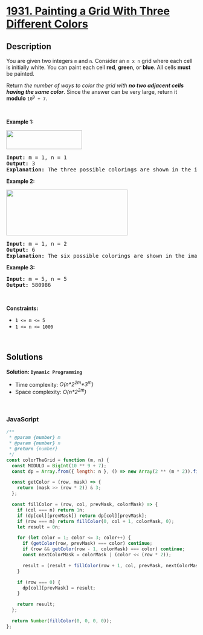 # [1931. Painting a Grid With Three Different Colors](https://leetcode.com/problems/painting-a-grid-with-three-different-colors)

## Description

<div class="elfjS" data-track-load="description_content"><p>You are given two integers <code>m</code> and <code>n</code>. Consider an <code>m x n</code> grid where each cell is initially white. You can paint each cell <strong>red</strong>, <strong>green</strong>, or <strong>blue</strong>. All cells <strong>must</strong> be painted.</p>

<p>Return<em> the number of ways to color the grid with <strong>no two adjacent cells having the same color</strong></em>. Since the answer can be very large, return it <strong>modulo</strong> <code>10<sup>9</sup> + 7</code>.</p>

<p>&nbsp;</p>
<p><strong class="example">Example 1:</strong></p>
<img alt="" src="https://assets.leetcode.com/uploads/2021/06/22/colorthegrid.png" style="width: 200px; height: 50px;">
<pre><strong>Input:</strong> m = 1, n = 1
<strong>Output:</strong> 3
<strong>Explanation:</strong> The three possible colorings are shown in the image above.
</pre>

<p><strong class="example">Example 2:</strong></p>
<img alt="" src="https://assets.leetcode.com/uploads/2021/06/22/copy-of-colorthegrid.png" style="width: 321px; height: 121px;">
<pre><strong>Input:</strong> m = 1, n = 2
<strong>Output:</strong> 6
<strong>Explanation:</strong> The six possible colorings are shown in the image above.
</pre>

<p><strong class="example">Example 3:</strong></p>

<pre><strong>Input:</strong> m = 5, n = 5
<strong>Output:</strong> 580986
</pre>

<p>&nbsp;</p>
<p><strong>Constraints:</strong></p>

<ul>
	<li><code>1 &lt;= m &lt;= 5</code></li>
	<li><code>1 &lt;= n &lt;= 1000</code></li>
</ul>
</div>

<p>&nbsp;</p>

## Solutions

**Solution: `Dynamic Programming`**

- Time complexity: <em>O(n*2<sup>2m</sup>*3<sup>m</sup>)</em>
- Space complexity: <em>O(n\*2<sup>2m</sup>)</em>

<p>&nbsp;</p>

### **JavaScript**

```js
/**
 * @param {number} m
 * @param {number} n
 * @return {number}
 */
const colorTheGrid = function (m, n) {
  const MODULO = BigInt(10 ** 9 + 7);
  const dp = Array.from({ length: n }, () => new Array(2 ** (m * 2)).fill(0));

  const getColor = (row, mask) => {
    return (mask >> (row * 2)) & 3;
  };

  const fillColor = (row, col, prevMask, colorMask) => {
    if (col === n) return 1n;
    if (dp[col][prevMask]) return dp[col][prevMask];
    if (row === m) return fillColor(0, col + 1, colorMask, 0);
    let result = 0n;

    for (let color = 1; color <= 3; color++) {
      if (getColor(row, prevMask) === color) continue;
      if (row && getColor(row - 1, colorMask) === color) continue;
      const nextColorMask = colorMask | (color << (row * 2));

      result = (result + fillColor(row + 1, col, prevMask, nextColorMask)) % MODULO;
    }

    if (row === 0) {
      dp[col][prevMask] = result;
    }

    return result;
  };

  return Number(fillColor(0, 0, 0, 0));
};
```
